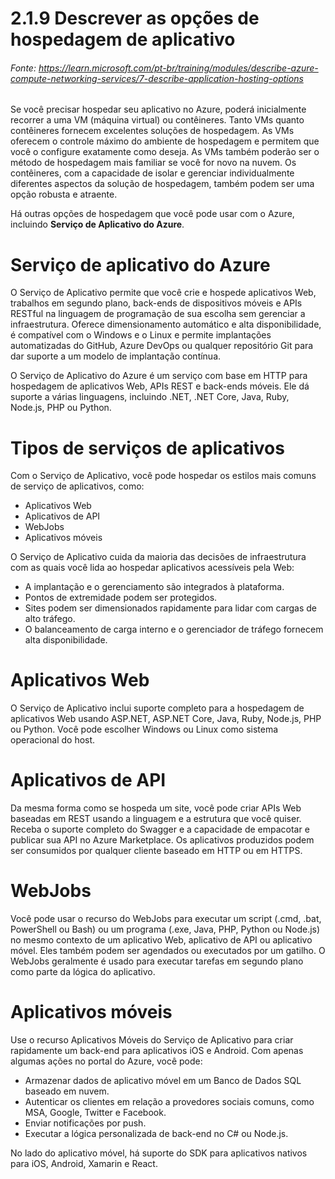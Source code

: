 # 2.1.9 Descrever as opções de hospedagem de aplicativo
###### Fonte: https://learn.microsoft.com/pt-br/training/modules/describe-azure-compute-networking-services/7-describe-application-hosting-options

Se você precisar hospedar seu aplicativo no Azure, poderá inicialmente recorrer a uma VM (máquina virtual) ou contêineres. Tanto VMs quanto contêineres fornecem excelentes soluções de hospedagem. As VMs oferecem o controle máximo do ambiente de hospedagem e permitem que você o configure exatamente como deseja. As VMs também poderão ser o método de hospedagem mais familiar se você for novo na nuvem. Os contêineres, com a capacidade de isolar e gerenciar individualmente diferentes aspectos da solução de hospedagem, também podem ser uma opção robusta e atraente.

Há outras opções de hospedagem que você pode usar com o Azure, incluindo **Serviço de Aplicativo do Azure**.

# Serviço de aplicativo do Azure

O Serviço de Aplicativo permite que você crie e hospede aplicativos Web, trabalhos em segundo plano, back-ends de dispositivos móveis e APIs RESTful na linguagem de programação de sua escolha sem gerenciar a infraestrutura. Oferece dimensionamento automático e alta disponibilidade, é compatível com o Windows e o Linux e permite implantações automatizadas do GitHub, Azure DevOps ou qualquer repositório Git para dar suporte a um modelo de implantação contínua.

O Serviço de Aplicativo do Azure é um serviço com base em HTTP para hospedagem de aplicativos Web, APIs REST e back-ends móveis. Ele dá suporte a várias linguagens, incluindo .NET, .NET Core, Java, Ruby, Node.js, PHP ou Python.

# Tipos de serviços de aplicativos

Com o Serviço de Aplicativo, você pode hospedar os estilos mais comuns de serviço de aplicativos, como:

* Aplicativos Web
* Aplicativos de API
* WebJobs
* Aplicativos móveis

O Serviço de Aplicativo cuida da maioria das decisões de infraestrutura com as quais você lida ao hospedar aplicativos acessíveis pela Web:

* A implantação e o gerenciamento são integrados à plataforma.
* Pontos de extremidade podem ser protegidos.
* Sites podem ser dimensionados rapidamente para lidar com cargas de alto tráfego.
* O balanceamento de carga interno e o gerenciador de tráfego fornecem alta disponibilidade.

# Aplicativos Web

O Serviço de Aplicativo inclui suporte completo para a hospedagem de aplicativos Web usando ASP.NET, ASP.NET Core, Java, Ruby, Node.js, PHP ou Python. Você pode escolher Windows ou Linux como sistema operacional do host.

# Aplicativos de API

Da mesma forma como se hospeda um site, você pode criar APIs Web baseadas em REST usando a linguagem e a estrutura que você quiser. Receba o suporte completo do Swagger e a capacidade de empacotar e publicar sua API no Azure Marketplace. Os aplicativos produzidos podem ser consumidos por qualquer cliente baseado em HTTP ou em HTTPS.

# WebJobs

Você pode usar o recurso do WebJobs para executar um script (.cmd, .bat, PowerShell ou Bash) ou um programa (.exe, Java, PHP, Python ou Node.js) no mesmo contexto de um aplicativo Web, aplicativo de API ou aplicativo móvel. Eles também podem ser agendados ou executados por um gatilho. O WebJobs geralmente é usado para executar tarefas em segundo plano como parte da lógica do aplicativo.

# Aplicativos móveis

Use o recurso Aplicativos Móveis do Serviço de Aplicativo para criar rapidamente um back-end para aplicativos iOS e Android. Com apenas algumas ações no portal do Azure, você pode:

* Armazenar dados de aplicativo móvel em um Banco de Dados SQL baseado em nuvem.
* Autenticar os clientes em relação a provedores sociais comuns, como MSA, Google, Twitter e Facebook.
* Enviar notificações por push.
* Executar a lógica personalizada de back-end no C# ou Node.js.

No lado do aplicativo móvel, há suporte do SDK para aplicativos nativos para iOS, Android, Xamarin e React.
